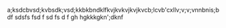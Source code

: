 a;ksdcbvsd;kvbsdk;vsd;kkbkbndklfkvjkvkvjkvjkvcb;lcvb'cxllv;v;v;vnnbnis;bdf
sdsfs
fsd
f
sd
fs
d
f
gh
hgkkkgkn';dknf


